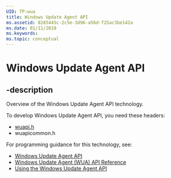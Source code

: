 ```yaml
---
UID: TP:wua
title: Windows Update Agent API
ms.assetid: 8285445c-2c5e-3d96-a56d-f25ac3be142a
ms.date: 01/11/2019
ms.keywords: 
ms.topic: conceptual
---
```


# Windows Update Agent API

## -description

Overview of the Windows Update Agent API technology.

To develop Windows Update Agent API, you need these headers:

* [wuapi.h](../wuapi/index.md)
* wuapicommon.h

For programming guidance for this technology, see:

* [Windows Update Agent API](/windows/desktop/Wua_Sdk/portal-client)
* [Windows Update Agent (WUA) API Reference](/windows/desktop/Wua_Sdk/portal-client)
* [Using the Windows Update Agent API](/windows/desktop/Wua_Sdk/portal-client)
